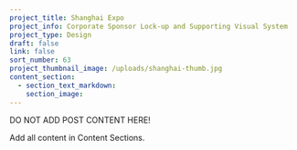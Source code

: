 ```yaml
---
project_title: Shanghai Expo
project_info: Corporate Sponsor Lock-up and Supporting Visual System
project_type: Design
draft: false
link: false
sort_number: 63
project_thumbnail_image: /uploads/shanghai-thumb.jpg
content_section:
  - section_text_markdown:
    section_image:
---
```

DO NOT ADD POST CONTENT HERE!

Add all content in Content Sections.